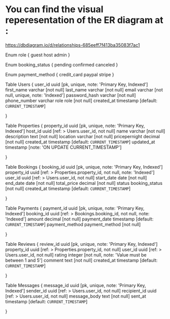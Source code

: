# You can find the visual reperesentation of the ER diagram at :
 https://dbdiagram.io/d/relationships-685eeff7f413ba35083f7ac1

Enum role {
  guest
  host
  admin
}

Enum booking_status {
  pending
  confirmed
  canceled
}

Enum payment_method {
  credit_card
  paypal
  stripe
}

Table Users {
  user_id        uuid    [pk, unique, note: 'Primary Key, Indexed']
  first_name     varchar [not null]
  last_name      varchar [not null]
  email          varchar [not null, unique, note: 'Indexed']
  password_hash  varchar [not null]
  phone_number   varchar
  role           role    [not null]
  created_at     timestamp [default: `CURRENT_TIMESTAMP`]

}

Table Properties {
  property_id     uuid    [pk, unique, note: 'Primary Key, Indexed']
  host_id         uuid    [ref: > Users.user_id, not null]
  name            varchar [not null]
  description     text    [not null]
  location        varchar [not null]
  pricepernight   decimal [not null]
  created_at      timestamp [default: `CURRENT_TIMESTAMP`]
  updated_at      timestamp [note: 'ON UPDATE CURRENT_TIMESTAMP']

}

Table Bookings {
  booking_id   uuid    [pk, unique, note: 'Primary Key, Indexed']
  property_id  uuid    [ref: > Properties.property_id, not null, note: 'Indexed']
  user_id      uuid    [ref: > Users.user_id, not null]
  start_date   date    [not null]
  end_date     date    [not null]
  total_price  decimal [not null]
  status       booking_status [not null]
  created_at   timestamp [default: `CURRENT_TIMESTAMP`]

}

Table Payments {
  payment_id     uuid    [pk, unique, note: 'Primary Key, Indexed']
  booking_id     uuid    [ref: > Bookings.booking_id, not null, note: 'Indexed']
  amount         decimal [not null]
  payment_date   timestamp [default: `CURRENT_TIMESTAMP`]
  payment_method payment_method [not null]

}

Table Reviews {
  review_id   uuid    [pk, unique, note: 'Primary Key, Indexed']
  property_id uuid    [ref: > Properties.property_id, not null]
  user_id     uuid    [ref: > Users.user_id, not null]
  rating      integer [not null, note: 'Value must be between 1 and 5']
  comment     text    [not null]
  created_at  timestamp [default: `CURRENT_TIMESTAMP`]

}

Table Messages {
  message_id     uuid    [pk, unique, note: 'Primary Key, Indexed']
  sender_id      uuid    [ref: > Users.user_id, not null]
  recipient_id   uuid    [ref: > Users.user_id, not null]
  message_body   text    [not null]
  sent_at        timestamp [default: `CURRENT_TIMESTAMP`]

 }
